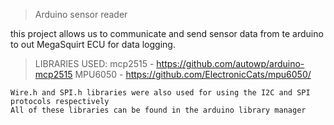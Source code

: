 > Arduino sensor reader

this project allows us to communicate and send sensor data from te arduino to out MegaSquirt ECU for data logging.

> LIBRARIES USED:
	mcp2515 - https://github.com/autowp/arduino-mcp2515
	MPU6050 - https://github.com/ElectronicCats/mpu6050/
	
	Wire.h and SPI.h libraries were also used for using the I2C and SPI protocols respectively
	All of these libraries can be found in the arduino library manager
